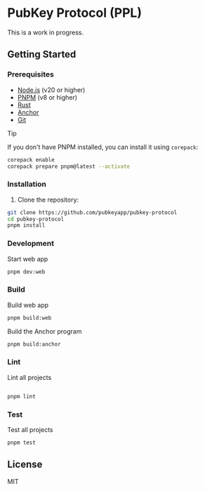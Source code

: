 # PubKey Protocol (PPL)

This is a work in progress.

## Getting Started

### Prerequisites

- [Node.js](https://nodejs.org/en/) (v20 or higher)
- [PNPM](https://pnpm.io/) (v8 or higher)
- [Rust](https://www.rust-lang.org/)
- [Anchor](https://www.anchor-lang.com/)
- [Git](https://git-scm.com/)

> [!TIP]
> If you don't have PNPM installed, you can install it using `corepack`:
>
> ```sh
> corepack enable
> corepack prepare pnpm@latest --activate
> ```

### Installation

1. Clone the repository:

```sh
git clone https://github.com/pubkeyapp/pubkey-protocol
cd pubkey-protocol
pnpm install
```

### Development

Start web app

```sh
pnpm dev:web
```

### Build

Build web app

```sh
pnpm build:web
```

Build the Anchor program

```sh
pnpm build:anchor
```

### Lint

Lint all projects

```sh

pnpm lint
```

### Test

Test all projects

```sh
pnpm test
```

## License

MIT
